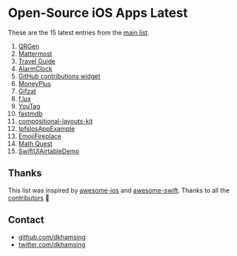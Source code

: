 # Open-Source iOS Apps Latest

These are the 15 latest entries from the [main list](https://github.com/dkhamsing/open-source-ios-apps).


1. [QRGen](https://github.com/lojals/QRGen)
2. [Mattermost](https://github.com/mattermost/mattermost-mobile)
3. [Travel Guide](https://github.com/Ivaskuu/travel-guide_app)
4. [AlarmClock](https://github.com/robbiehanson/AlarmClock)
5. [GitHub contributions widget](https://github.com/fimuxd/GITGET)
6. [MoneyPlus](https://github.com/SeekingMini/MoneyPlus)
7. [Gifzat](https://github.com/remirobert/Gifzat)
8. [f.lux](https://github.com/jefferyleo/f.lux)
9. [YouTag](https://github.com/youstanzr/YouTag)
10. [fastmdb](https://github.com/dkhamsing/fastmdb)
11. [compositional-layouts-kit](https://github.com/jVirus/compositional-layouts-kit)
12. [IpfsIosAppExample](https://github.com/NeoTeo/IpfsIosAppExample)
13. [EmojiFireplace](https://github.com/neonichu/EmojiFireplace)
14. [Math Quest](https://github.com/AdnanZahid/Math-Quest-iOS)
15. [SwiftUIAirtableDemo](https://github.com/zackshapiro/SwiftUIAirtableDemo)

## Thanks

This list was inspired by [awesome-ios](https://github.com/vsouza/awesome-ios) and [awesome-swift](https://github.com/matteocrippa/awesome-swift). Thanks to all the [contributors](https://github.com/dkhamsing/open-source-ios-apps/graphs/contributors) 🎉 

## Contact

- [github.com/dkhamsing](https://github.com/dkhamsing)
- [twitter.com/dkhamsing](https://twitter.com/dkhamsing)
